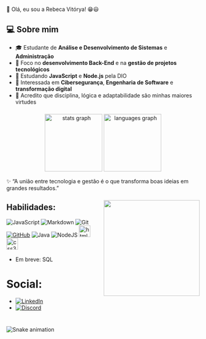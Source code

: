 # 
👋 Olá, eu sou a Rebeca Vitórya! 😁😃
## 💻 Sobre mim
- 🎓 Estudante de **Análise e Desenvolvimento de Sistemas** e **Administração**  
- 💼 Foco no **desenvolvimento Back-End** e na **gestão de projetos tecnológicos**  
- 🌱 Estudando **JavaScript** e **Node.js** pela DIO  
- 🔐 Interessada em **Cibersegurança**, **Engenharia de Software** e **transformação digital**  
- 💬 Acredito que disciplina, lógica e adaptabilidade são minhas maiores virtudes

###

<div align="center">
  <img src="https://github-readme-stats.vercel.app/api?username=RebecaVitorya&hide_title=false&hide_rank=false&show_icons=true&include_all_commits=true&count_private=true&disable_animations=false&theme=radical&locale=en&hide_border=false" height="150" alt="stats graph"  />
  <img src="https://github-readme-stats.vercel.app/api/top-langs?username=RebecaVitorya&locale=en&hide_title=false&layout=compact&card_width=320&langs_count=5&theme=radical&hide_border=false" height="150" alt="languages graph"  />
</div>

✨ “A união entre tecnologia e gestão é o que transforma boas ideias em grandes resultados.”  

###

<img align="right" height="250" src="https://giffiles.alphacoders.com/121/12113.gif"  />

### 
## Habilidades:

![JavaScript](https://img.shields.io/badge/JavaScript-F7DF1E?style=for-the-badge&logo=javascript&logoColor=black)
![Markdown](https://img.shields.io/badge/Markdown-000?style=for-the-badge&logo=markdown)
![Git](https://img.shields.io/badge/GIT-E44C30?style=for-the-badge&logo=git&logoColor=white)
[![GitHub](https://img.shields.io/badge/GitHub-100000?style=for-the-badge&logo=github&logoColor=white)](https://github.com/RebecaVitorya)
![Java](https://img.shields.io/badge/java-%23ED8B00.svg?style=for-the-badge&logo=openjdk&logoColor=white)
![NodeJS](https://img.shields.io/badge/node.js-6DA55F?style=for-the-badge&logo=node.js&logoColor=white)  <img src="https://cdn.jsdelivr.net/gh/devicons/devicon/icons/html5/html5-original.svg" height="30" alt="html5 logo"  />
  <img width="12" /> <img src="https://cdn.jsdelivr.net/gh/devicons/devicon/icons/css3/css3-original.svg" height="30" alt="css3 logo"  />
  <img width="12" /> 

- Em breve: SQL

 # Social:
- [![LinkedIn](https://img.shields.io/badge/LinkedIn-0077B5?style=for-the-badge&logo=linkedin&logoColor=white)](https://www.linkedin.com/in/rebecavitorya022/)
- [![Discord](https://img.shields.io/badge/Discord-7289DA?style=for-the-badge&logo=discord&logoColor=white)](https://discord.com/users/723628233911697458)

###

<br clear="both">

<img src="https://raw.githubusercontent.com/RebecaVitorya/RebecaVitorya/output/snake.svg" alt="Snake animation" />

###
